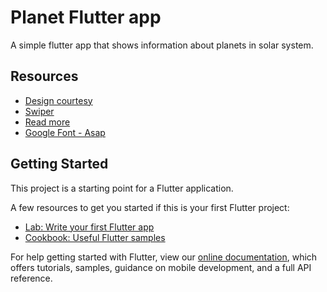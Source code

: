 # Planet Flutter app

A simple flutter app that shows information about planets in solar system.

## Resources
 - [Design courtesy](https://dribbble.com/shots/6600859-Explore-Universe-App-UI)
 - [Swiper](https://pub.dev/packages/flutter_swiper)
 - [Read more](https://pub.dev/packages/readmore)
 - [Google Font - Asap](https://pub.dev/packages/google_fonts)

## Getting Started

This project is a starting point for a Flutter application.

A few resources to get you started if this is your first Flutter project:

- [Lab: Write your first Flutter app](https://flutter.dev/docs/get-started/codelab)
- [Cookbook: Useful Flutter samples](https://flutter.dev/docs/cookbook)

For help getting started with Flutter, view our
[online documentation](https://flutter.dev/docs), which offers tutorials,
samples, guidance on mobile development, and a full API reference.
